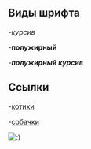 ## Виды шрифта

-*курсив*

-**полужирный**
 
-***полужирный курсив***

## Ссылки

-[котики](https://pro-kotikov.ru/)

-[собачки](https://doge.ru/)

![:)](https://www.meme-arsenal.com/memes/f830f0351c0204f3d35e13fa4ca895d7.jpg)